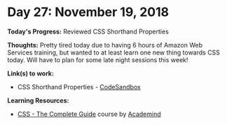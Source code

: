 # Day 27: November 19, 2018

**Today's Progress:** Reviewed CSS Shorthand Properties

**Thoughts:** Pretty tired today due to having 6 hours of Amazon Web Services training, but wanted to at least learn one new thing towards CSS today. Will have to plan for some late night sessions this week!

**Link(s) to work:**
* CSS Shorthand Properties - [CodeSandbox](https://codesandbox.io/embed/m38yon6yr9)

**Learning Resources:**
* [CSS - The Complete Guide](https://www.udemy.com/css-the-complete-guide-incl-flexbox-grid-sass/) course by [Academind](https://www.academind.com/)